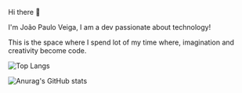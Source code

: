 Hi there 👋

I'm João Paulo Veiga, I am a dev passionate about technology!

This is the space where I spend lot of my time where, imagination and creativity become code.


![Top Langs](https://github-readme-stats.vercel.app/api/top-langs/?username=joao57&theme=swift)


![Anurag's GitHub stats](https://github-readme-stats.vercel.app/api?joao57=anuraghazra&theme=dark&show_icons=true)
